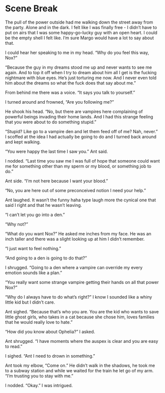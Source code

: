 #  Scene Break

The pull of the power outside had me walking down the street away from the
party. Alone and in the dark. I felt like I was finally free - I didn’t have to
put on airs that I was some happy-go-lucky guy with an open heart. I could be
the empty shell I felt like. I’m sure Margo would have a lot to say about that.

I could hear her speaking to me in my head. “Why do you feel this way, Nox?”

“Because the guy in my dreams stood me up and never wants to see me again. And
to top it off when I try to dream about him all I get is the fucking nightmare
with blue eyes. He’s just torturing me now. And I never even told him about the
dreams so what the fuck does that say about me.”

From behind me there was a voice. “It says you talk to yourself.”

I turned around and frowned, “Are you following me?”

He shook his head. “No, but there are vampires here complaining of powerful
beings invading their home lands. And I had this strange feeling that you were
about to do something stupid.”

“Stupid? Like go to a vampire den and let them feed off of me? Nah, never.” I
scoffed at the idea I had actually be going to do and I turned back around and
kept walking.

“You were happy the last time I saw you.” Ant said.

I nodded. “Last time you saw me I was full of hope that someone could want me
for something other than my sperm or my blood, or something job to do.”

Ant side. “I’m not here because I want your blood.”

“No, you are here out of some preconceived notion I need your help.”

Ant laughed. It wasn’t the funny haha type laugh more the cynical one that said
I right and that he wasn’t leaving.

“I can’t let you go into a den.”

“Why not?”

“What do you want Nox?” He asked me inches from my face. He was an inch taller
and there was a slight looking up at him I didn’t remember.

“I just want to feel nothing.”

“And going to a den is going to do that?”

I shrugged. “Going to a den where a vampire can override my every emotion sounds
like a plan.”

“You really want some strange vampire getting their hands on all that power
Nox?”

“Why do I always have to do what’s right?” I know I sounded like a whiny little
kid but I didn’t care.

Ant sighed. “Because that’s who you are. You are the kid who wants to save
little ghost girls, who takes in a cat because she chose him, loves families
that he would really love to hate.”

“How did you know about Ophelia?” I asked.

Ant shrugged. “I have moments where the auspex is clear and you are easy to
read.”

I sighed. “Ant I need to drown in something.”

Ant took my elbow, “Come on.” He didn’t walk in the shadows, he took me to a
subway station and while we waited for the train he let go of my arm. “I’m
trusting you to stay with me.”

I nodded. “Okay.” I was intrigued.


<!--stackedit_data:
eyJoaXN0b3J5IjpbLTE0MDgzNTY5MzJdfQ==
-->